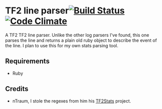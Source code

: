 # TF2 line parser[![Build Status](https://secure.travis-ci.org/Arie/tf2_line_parser.png)](http://travis-ci.org/Arie/tf2_line_parser) [![Code Climate](https://codeclimate.com/badge.png)](https://codeclimate.com/github/Arie/tf2_line_parser)

A TF2 TF2 line parser. Unlike the other log parsers I've found, this one parses the line and returns a plain old ruby object to describe the event of the line.
I plan to use this for my own stats parsing tool.

## Requirements
* Ruby

## Credits
* nTraum, I stole the regexes from him his [TF2Stats](https://github.com/nTraum/tf2stats/) project.
